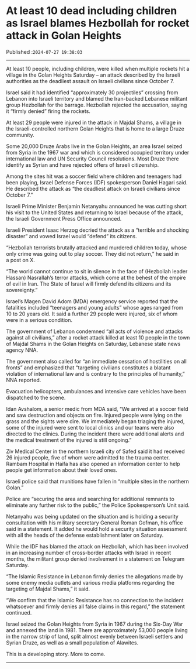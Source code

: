 # At least 10 dead including children as Israel blames Hezbollah for rocket attack in Golan Heights

Published :`2024-07-27 19:38:03`

---

At least 10 people, including children, were killed when multiple rockets hit a village in the Golan Heights Saturday – an attack described by the Israeli authorities as the deadliest assault on Israeli civilians since October 7.

Israel said it had identified “approximately 30 projectiles” crossing from Lebanon into Israeli territory and blamed the Iran-backed Lebanese militant group Hezbollah for the barrage. Hezbollah rejected the accusation, saying it “firmly denied” firing the rockets.

At least 29 people were injured in the attack in Majdal Shams, a village in the Israeli-controlled northern Golan Heights that is home to a large Druze community.

Some 20,000 Druze Arabs live in the Golan Heights, an area Israel seized from Syria in the 1967 war and which is considered occupied territory under international law and UN Security Council resolutions. Most Druze there identify as Syrian and have rejected offers of Israeli citizenship.

Among the sites hit was a soccer field where children and teenagers had been playing, Israel Defense Forces (IDF) spokesperson Daniel Hagari said. He described the attack as “the deadliest attack on Israeli civilians since October 7.”

Israeli Prime Minister Benjamin Netanyahu announced he was cutting short his visit to the United States and returning to Israel because of the attack, the Israeli Government Press Office announced.

Israeli President Isaac Herzog decried the attack as a “terrible and shocking disaster” and vowed Israel would “defend” its citizens.

“Hezbollah terrorists brutally attacked and murdered children today, whose only crime was going out to play soccer. They did not return,” he said in a post on X.

“The world cannot continue to sit in silence in the face of (Hezbollah leader Hassan) Nasrallah’s terror attacks, which come at the behest of the empire of evil in Iran. The State of Israel will firmly defend its citizens and its sovereignty.”

Israel’s Magen David Adom (MDA) emergency service reported that the fatalities included “teenagers and young adults” whose ages ranged from 10 to 20 years old. It said a further 29 people were injured, six of whom were in a serious condition.

The government of Lebanon condemned “all acts of violence and attacks against all civilians,” after a rocket attack killed at least 10 people in the town of Majdal Shams in the Golan Heights on Saturday, Lebanese state news agency NNA.

The government also called for “an immediate cessation of hostilities on all fronts” and emphasized that “targeting civilians constitutes a blatant violation of international law and is contrary to the principles of humanity,” NNA reported.

Evacuation helicopters, ambulances and intensive care vehicles have been dispatched to the scene.

Idan Avshalom, a senior medic from MDA said, “We arrived at a soccer field and saw destruction and objects on fire. Injured people were lying on the grass and the sights were dire. We immediately began triaging the injured, some of the injured were sent to local clinics and our teams were also directed to the clinics. During the incident there were additional alerts and the medical treatment of the injured is still ongoing.”

Ziv Medical Center in the northern Israeli city of Safed said it had received 26 injured people, five of whom were admitted to the trauma center. Rambam Hospital in Haifa has also opened an information center to help people get information about their loved ones.

Israeli police said that munitions have fallen in “multiple sites in the northern Golan.”

Police are “securing the area and searching for additional remnants to eliminate any further risk to the public,” the Police Spokesperson’s Unit said.

Netanyahu was being updated on the situation and is holding a security consultation with his military secretary General Roman Gofman, his office said in a statement. It added he would hold a security situation assessment with all the heads of the defense establishment later on Saturday.

While the IDF has blamed the attack on Hezbollah, which has been involved in an increasing number of cross-border attacks with Israel in recent months, the militant group denied involvement in a statement on Telegram Saturday.

“The Islamic Resistance in Lebanon firmly denies the allegations made by some enemy media outlets and various media platforms regarding the targeting of Majdal Shams,” it said.

“We confirm that the Islamic Resistance has no connection to the incident whatsoever and firmly denies all false claims in this regard,” the statement continued.

Israel seized the Golan Heights from Syria in 1967 during the Six-Day War and annexed the land in 1981. There are approximately 53,000 people living in the narrow strip of land, split almost evenly between Israeli settlers and Syrian Druze, as well as a small population of Alawites.

This is a developing story. More to come.

---

